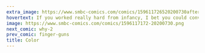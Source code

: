 ```yaml
---
extra_image: https://www.smbc-comics.com/comics/159611726520200730after.png
hovertext: If you worked really hard from infancy, I bet you could convince a kid that yellow and blue mix to make pink.
image: https://www.smbc-comics.com/comics/1596117172-20200730.png
next_comic: why-2
prev_comic: finger-guns
title: Color
---
```


